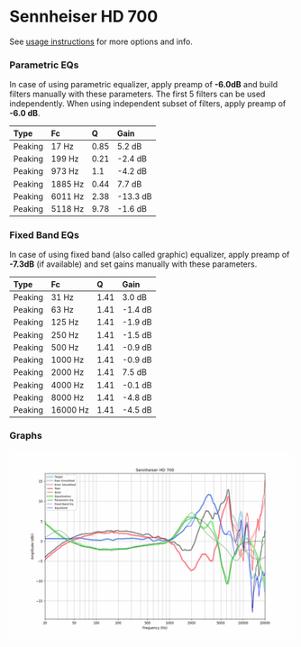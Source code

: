 # Sennheiser HD 700
See [usage instructions](https://github.com/jaakkopasanen/AutoEq#usage) for more options and info.

### Parametric EQs
In case of using parametric equalizer, apply preamp of **-6.0dB** and build filters manually
with these parameters. The first 5 filters can be used independently.
When using independent subset of filters, apply preamp of **-6.0 dB**.

| Type    | Fc      |    Q | Gain     |
|:--------|:--------|:-----|:---------|
| Peaking | 17 Hz   | 0.85 | 5.2 dB   |
| Peaking | 199 Hz  | 0.21 | -2.4 dB  |
| Peaking | 973 Hz  | 1.1  | -4.2 dB  |
| Peaking | 1885 Hz | 0.44 | 7.7 dB   |
| Peaking | 6011 Hz | 2.38 | -13.3 dB |
| Peaking | 5118 Hz | 9.78 | -1.6 dB  |

### Fixed Band EQs
In case of using fixed band (also called graphic) equalizer, apply preamp of **-7.3dB**
(if available) and set gains manually with these parameters.

| Type    | Fc       |    Q | Gain    |
|:--------|:---------|:-----|:--------|
| Peaking | 31 Hz    | 1.41 | 3.0 dB  |
| Peaking | 63 Hz    | 1.41 | -1.4 dB |
| Peaking | 125 Hz   | 1.41 | -1.9 dB |
| Peaking | 250 Hz   | 1.41 | -1.5 dB |
| Peaking | 500 Hz   | 1.41 | -0.9 dB |
| Peaking | 1000 Hz  | 1.41 | -0.9 dB |
| Peaking | 2000 Hz  | 1.41 | 7.5 dB  |
| Peaking | 4000 Hz  | 1.41 | -0.1 dB |
| Peaking | 8000 Hz  | 1.41 | -4.8 dB |
| Peaking | 16000 Hz | 1.41 | -4.5 dB |

### Graphs
![](./Sennheiser%20HD%20700.png)